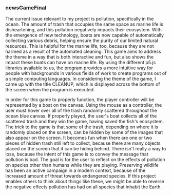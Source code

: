 ### newsGameFinal
  The current issue relevant to my project is pollution, specifically in the ocean. The amount of trash that occupies the same space as marine life is disheartening, and this pollution negatively impacts their ecosystem. With the emergence of new technology, boats are now capable of automatically collecting various debris, helping ensure the purity of our limited natural resources. This is helpful for the marine life, too, because they are not harmed as a result of the automated cleaning. This game aims to address the theme in a way that is both interactive and fun, but also shows the impact these boats can have on marine life. By using the different p5.js libraries available to us, the program provides a more intuitive way for people with backgrounds in various fields of work to create programs out of a simple computing languages. In considering the theme of the game, I came up with the title CLEANUP, which is displayed across the bottom of the screen when the program is executed. 
   
  In order for this game to properly function, the player controller will be represented by a boat on the canvas. Using the mouse as a controller, the user must hover over all of the trash randomly scattered throughout the ocean blue canvas. If properly played, the user's boat collects all of the scattered trash and they win the game, having saved the fish's ecosystem. The trick to the game is that some of the trash, depending on where it is randomly placed on the screen, can be hidden by some of the images that also appear on the screen. It becomes fun when there are one or two pieces of hidden trash still left to collect, because there are many objects placed on the screen that it can be hiding behind. There isn't really a way to lose, because the intent of this game is to convey the message that pollution is bad. The goal is for the user to reflect on the effects of pollution on species other than humans while they are playing. Preserving wildlife has been an active campaign in a modern context, because of the increased amount of threat towards endangered species. If this project enables others to think about things like these, we might be able to reverse the negative effects pollution has had on all species that inhabit the Earth.  
      
  
